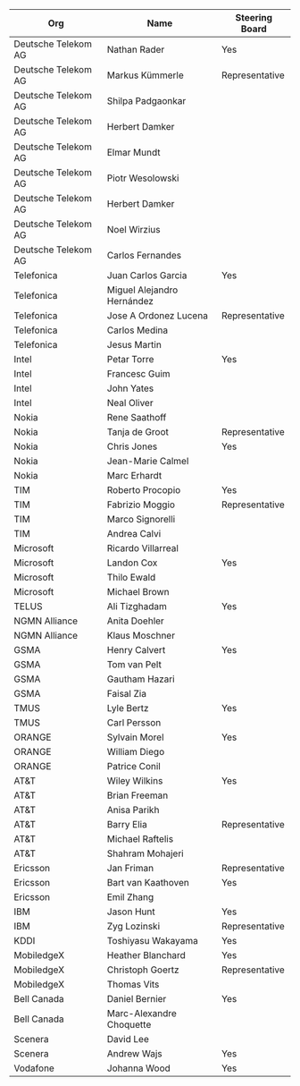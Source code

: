 
| Org                    | Name                                                | Steering Board |
| -----------------------| ----------------------------------------------------|----------------|
| Deutsche Telekom AG   | Nathan Rader| Yes |
| Deutsche Telekom AG   | Markus Kümmerle | Representative |
| Deutsche Telekom AG   | Shilpa Padgaonkar ||
| Deutsche Telekom AG   | Herbert Damker ||
| Deutsche Telekom AG   | Elmar Mundt ||
| Deutsche Telekom AG   | Piotr Wesolowski ||
| Deutsche Telekom AG   | Herbert Damker ||
| Deutsche Telekom AG   | Noel Wirzius ||
| Deutsche Telekom AG   | Carlos Fernandes ||
| Telefonica   | Juan Carlos Garcia | Yes |
| Telefonica   | Miguel Alejandro Hernández ||
| Telefonica   | Jose A Ordonez Lucena | Representative |
| Telefonica | Carlos Medina ||
| Telefonica | Jesus Martin ||
| Intel | Petar Torre | Yes |
| Intel | Francesc Guim ||
| Intel | John Yates ||
| Intel | Neal Oliver ||
| Nokia | Rene Saathoff ||
| Nokia | Tanja de Groot | Representative |
| Nokia | Chris Jones | Yes |
| Nokia | Jean-Marie Calmel ||
| Nokia | Marc Erhardt ||
| TIM | Roberto Procopio |Yes|
| TIM | Fabrizio Moggio | Representative |
| TIM | Marco Signorelli ||
| TIM | Andrea Calvi ||
| Microsoft | Ricardo Villarreal ||
| Microsoft | Landon Cox |Yes|
| Microsoft | Thilo Ewald ||
| Microsoft | Michael Brown ||
| TELUS | Ali Tizghadam | Yes |
| NGMN Alliance | Anita Doehler ||
| NGMN Alliance | Klaus Moschner ||
| GSMA | Henry Calvert |Yes|
| GSMA | Tom van Pelt ||
| GSMA | Gautham Hazari ||
| GSMA | Faisal Zia ||
| TMUS | Lyle Bertz | Yes |
| TMUS | Carl Persson ||
| ORANGE | Sylvain Morel |Yes|
| ORANGE | William Diego ||
| ORANGE | Patrice Conil ||
| AT&T | Wiley Wilkins | Yes |
| AT&T | Brian Freeman ||
| AT&T | Anisa Parikh ||
| AT&T | Barry Elia |Representative|
| AT&T | Michael Raftelis ||
| AT&T | Shahram Mohajeri ||
|Ericsson | Jan Friman |Representative|
|Ericsson | Bart van Kaathoven |Yes|
|Ericsson | Emil Zhang ||
| IBM | Jason Hunt | Yes |
| IBM | Zyg Lozinski | Representative |
| KDDI | Toshiyasu Wakayama | Yes |
| MobiledgeX | Heather Blanchard | Yes |
| MobiledgeX | Christoph Goertz | Representative |
| MobiledgeX | Thomas Vits ||
| Bell Canada | Daniel Bernier | Yes |
| Bell Canada | Marc-Alexandre Choquette ||
| Scenera | David Lee ||
| Scenera | Andrew Wajs | Yes |
| Vodafone | Johanna Wood | Yes |
